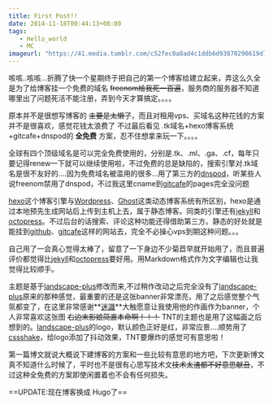 ```yaml
---
title: First Post!!
date: 2014-11-18T00:44:13+08:00
tags:
   - Hello_world
   - MC
imageurl: "https://41.media.tumblr.com/c52fec0a8ad4c1ddb6d93870290619d7/tumblr_nmcb5higeE1tqgztwo3_1280.jpg"
---
```


咳咳..咳咳...折腾了快一个星期终于把自己的第一个博客给建立起来，弄这么久全是为了给博客挂一个免费的域名 ~~freenom给我死一百遍~~，服务商的服务器不知道哪里出了问题死活不能注册，弄到今天才算搞定。。。。

原本并不是很想写博客的 ~~主要是太懒了~~，而且对租用vps、买域名这种花钱的方案并不是很喜欢，感觉花钱太浪费了
不过最后看见 .tk域名+hexo博客系统+gitcafe+dnspod的 **全免费** 方案，忍不住想拿来玩一下。。。。
<!--more-->
全球有四个顶级域名是可以完全免费使用的，分别是.tk、.ml、.ga、.cf，每年只要记得renew一下就可以继续使用啦，不过免费的总是缺陷的，搜索引擎对.tk域名是很不友好的....因为免费域名被滥用的很多...用了第三方的[dnspod](http://www.dnspod.cn)，听某些人说freenom禁用了dnspod，不过我这里cname到[gitcafe](gitcafe.com)的pages完全没问题

[hexo](hexo.io)这个博客引擎与[Wordpress](https://wordpress.org)、[Ghost](https://ghost.org/)这类动态博客系统有所区别，hexo是通过本地预先生成网站后上传到主机上去，属于静态博客。同类的引擎还有[jekyll](jekyllrb.com)和[octopress](octopress.org)。不过后台的话搜索、评论这种功能还得借助第三方。静态的好处就是能挂到[github](github.com)、[gitcafe](gitcafe.com)这样的网站去，完全不必操心vps到期这种问题。。。

自己用了一会真心觉得太棒了，留意了一下身边不少菊苣早就开始用了，而且普遍评价都觉得比[jekyll](jekyllrb.com)和[octopress](octopress.org)要好用。用Markdown格式作为文字编辑也让我觉得比较顺手。

主题是基于[landscape-plus](https://github.com/xiangming/landscape-plus)修改而来,不过稍作改动之后完全没有了[landscape-plus](https://github.com/xiangming/landscape-plus)原来的那种感觉，最重要的还是这张banner非常漂亮，用了之后感觉整个气氛都变了，在这里非常感谢**[迷識](http://www.pixiv.net/member.php?id=3434937)**大触愿意让我使用他的作画作为banner，个人非常喜欢这张图 ~~右边末影娘简直本命啊！！！~~ TNT的主题也是用了这幅画之后想到的。[landscape-plus](https://github.com/xiangming/landscape-plus)的logo，默认颜色正好是红，非常应景....顺势用了[cssshake](http://elrumordelaluz.github.io/csshake/)，给logo添加了抖动效果，TNT要爆炸的感觉可有意思啦！

第一篇博文就说大概说下建博客的方案和一些比较有意思的地方吧，下次更新博文真不知道什么时候了，平时也不是很有心思写技术文~~技术太渣都不好意思献丑~~，不过这种全免费的方案即使闲置着也不会有任何损失。

==UPDATE:现在博客换成 Hugo了==
